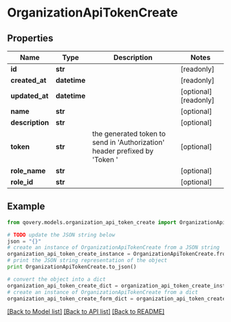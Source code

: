 # OrganizationApiTokenCreate


## Properties
Name | Type | Description | Notes
------------ | ------------- | ------------- | -------------
**id** | **str** |  | [readonly] 
**created_at** | **datetime** |  | [readonly] 
**updated_at** | **datetime** |  | [optional] [readonly] 
**name** | **str** |  | [optional] 
**description** | **str** |  | [optional] 
**token** | **str** | the generated token to send in &#39;Authorization&#39; header prefixed by &#39;Token &#39; | [optional] 
**role_name** | **str** |  | [optional] 
**role_id** | **str** |  | [optional] 

## Example

```python
from qovery.models.organization_api_token_create import OrganizationApiTokenCreate

# TODO update the JSON string below
json = "{}"
# create an instance of OrganizationApiTokenCreate from a JSON string
organization_api_token_create_instance = OrganizationApiTokenCreate.from_json(json)
# print the JSON string representation of the object
print OrganizationApiTokenCreate.to_json()

# convert the object into a dict
organization_api_token_create_dict = organization_api_token_create_instance.to_dict()
# create an instance of OrganizationApiTokenCreate from a dict
organization_api_token_create_form_dict = organization_api_token_create.from_dict(organization_api_token_create_dict)
```
[[Back to Model list]](../README.md#documentation-for-models) [[Back to API list]](../README.md#documentation-for-api-endpoints) [[Back to README]](../README.md)



